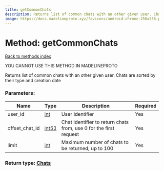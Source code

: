 ```yaml
---
title: getCommonChats
description: Returns list of common chats with an other given user. Chats are sorted by their type and creation date
image: https://docs.madelineproto.xyz/favicons/android-chrome-256x256.png
---
```

# Method: getCommonChats  
[Back to methods index](index.md)


YOU CANNOT USE THIS METHOD IN MADELINEPROTO


Returns list of common chats with an other given user. Chats are sorted by their type and creation date

### Parameters:

| Name     |    Type       | Description | Required |
|----------|---------------|-------------|----------|
|user\_id|[int](../types/int.md) | User identifier | Yes|
|offset\_chat\_id|[int53](../types/int53.md) | Chat identifier to return chats from, use 0 for the first request | Yes|
|limit|[int](../types/int.md) | Maximum number of chats to be returned, up to 100 | Yes|


### Return type: [Chats](../types/Chats.md)

